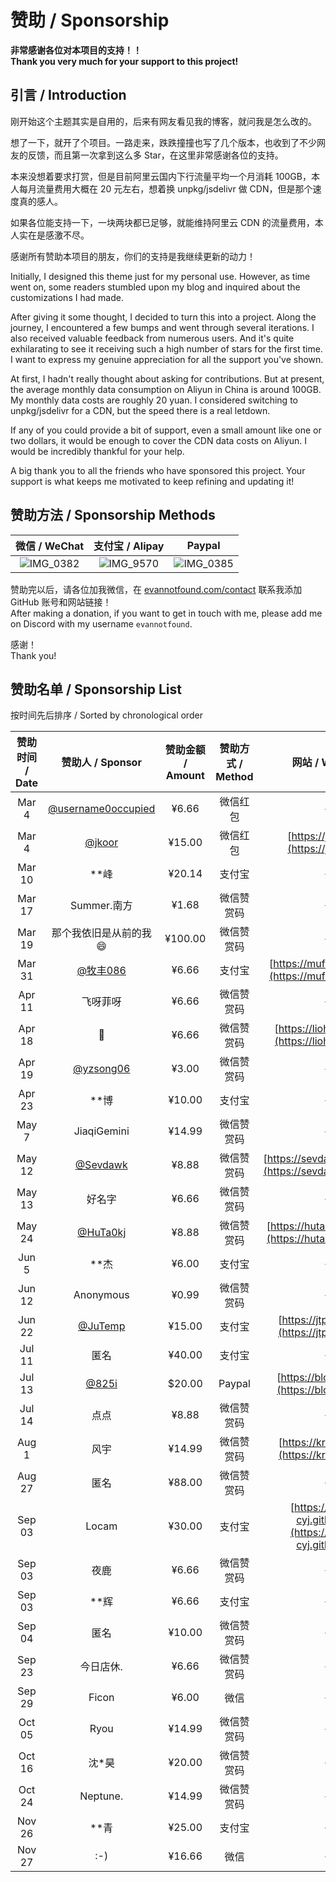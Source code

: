 # 赞助 / Sponsorship

**非常感谢各位对本项目的支持！！**  
**Thank you very much for your support to this project!**

## 引言 / Introduction

刚开始这个主题其实是自用的，后来有网友看见我的博客，就问我是怎么改的。

想了一下，就开了个项目。一路走来，跌跌撞撞也写了几个版本，也收到了不少网友的反馈，而且第一次拿到这么多 Star，在这里非常感谢各位的支持。

本来没想着要求打赏，但是目前阿里云国内下行流量平均一个月消耗 100GB，本人每月流量费用大概在 20 元左右，想着换 unpkg/jsdelivr 做 CDN，但是那个速度真的感人。

如果各位能支持一下，一块两块都已足够，就能维持阿里云 CDN 的流量费用，本人实在是感激不尽。

感谢所有赞助本项目的朋友，你们的支持是我继续更新的动力！

Initially, I designed this theme just for my personal use. However, as time went on, some readers stumbled upon my blog and inquired about the customizations I had made.

After giving it some thought, I decided to turn this into a project. Along the journey, I encountered a few bumps and went through several iterations. I also received valuable feedback from numerous users. And it's quite exhilarating to see it receiving such a high number of stars for the first time. I want to express my genuine appreciation for all the support you've shown.

At first, I hadn't really thought about asking for contributions. But at present, the average monthly data consumption on Aliyun in China is around 100GB. My monthly data costs are roughly 20 yuan. I considered switching to unpkg/jsdelivr for a CDN, but the speed there is a real letdown.

If any of you could provide a bit of support, even a small amount like one or two dollars, it would be enough to cover the CDN data costs on Aliyun. I would be incredibly thankful for your help.

A big thank you to all the friends who have sponsored this project. Your support is what keeps me motivated to keep refining and updating it!


## 赞助方法 / Sponsorship Methods

|                        微信 / WeChat                        |           支付宝 / Alipay          |           Paypal           |
|:--------------------------------------------------------:|:---------------------------------:|:-------------------------:|
| ![IMG_0382](https://user-images.githubusercontent.com/68590232/223455834-d2e5ab6e-9d75-4bbf-adfb-2c519d6b4582.JPG) | ![IMG_9570](https://user-images.githubusercontent.com/68590232/223463950-f7276ef8-0198-4070-8541-697ec25e5b9a.png) | ![IMG_0385](https://user-images.githubusercontent.com/68590232/223459896-593e105e-89f3-4631-8cab-cb7798a53bf1.jpg) |


赞助完以后，请各位加我微信，在 [evannotfound.com/contact](https://evannotfound.com/contact) 联系我添加 GitHub 账号和网站链接！  
After making a donation, if you want to get in touch with me, please add me on Discord with my username `evannotfound`.

感谢！  
Thank you!

## 赞助名单 / Sponsorship List

按时间先后排序 / Sorted by chronological order

| 赞助时间 / Date |                       赞助人 / Sponsor                        | 赞助金额 / Amount | 赞助方式 / Method |                      网站 / Website                      |
|:-----------:|:----------------------------------------------------------:|:-------------:|:----------------:|:------------------------------------------------------:|
|    Mar 4    | [@username0occupied](https://github.com/username0occupied) |     ¥6.66     | 微信红包 |                           -                            |
|    Mar 4    |             [@jkoor](https://github.com/jkoor)             |    ¥15.00     | 微信红包 |         [https://jkor.site](https://jkor.site)         |
|   Mar 10    |                            **峰                             |    ¥20.14     | 支付宝 |                           -                            |
|   Mar 17    |                         Summer.南方                          |     ¥1.68     | 微信赞赏码 |                           -                            |
|   Mar 19    |                        那个我依旧是从前的我😄                        |    ¥100.00    | 微信赞赏码 |                           -                            |
|   Mar 31    |           [@牧丰086](https://github.com/mufeng086)           |     ¥6.66     | 支付宝 |     [https://mufeng086.top](https://mufeng086.top)     |
|   Apr 11    |                            飞呀菲呀                            |     ¥6.66     | 微信赞赏码 |                           -                            |
|   Apr 18    |                             👺                             |     ¥6.66     | 微信赞赏码 |   [https://liohi.github.io](https://liohi.github.io)   |
|   Apr 19    |          [@yzsong06](https://github.com/yzsong06)          |     ¥3.00     | 微信赞赏码 |                           -                            |
|   Apr 23    |                            **博                             |    ¥10.00     | 支付宝 |                           -                            |
|    May 7    |                        JiaqiGemini                         |    ¥14.99     | 微信赞赏码 |                           -                            |
|   May 12    |           [@Sevdawk](https://github.com/Sevdawk)           |     ¥8.88     | 微信赞赏码 | [https://sevdawk.github.io](https://sevdawk.github.io) |
|   May 13    |                            好名字                             |     ¥6.66     | 微信赞赏码 |                           -                            |
|   May 24    |           [@HuTa0kj](https://github.com/HuTa0kj)           |     ¥8.88     | 微信赞赏码 | [https://huta0kj.github.io](https://huta0kj.github.io) |
|    Jun 5    |                            **杰                             |     ¥6.00     | 支付宝 |                           -                            |
|   Jun 12    |                         Anonymous                          |     ¥0.99     | 微信赞赏码 |                           -                            |
|   Jun 22    |            [@JuTemp](https://github.com/JuTemp)            |    ¥15.00     | 支付宝 |       [https://jtp0415.top](https://jtp0415.top)       |
|   Jul 11    |                             匿名                             |    ¥40.00     | 支付宝 |                           -                            |
|   Jul 13    |              [@825i](https://github.com/825i)              |    $20.00     | Paypal |     [https://blog.xtu.icu/](https://blog.xtu.icu/)     |
|   Jul 14    |                             点点                             |     ¥8.88     | 微信赞赏码 |                           -                            |
|    Aug 1    |                             风宇                             |    ¥14.99     | 微信赞赏码 |        [https://krazyu.com](https://krazyu.com)        |
|   Aug 27    |                             匿名                             |    ¥88.00     | 微信赞赏码 |                           -                            |
|   Sep 03    |                           Locam                            |    ¥30.00     |     支付宝 |                          [https://locam-cyj.github.io](https://locam-cyj.github.io)                          |
|   Sep 03    |                             夜鹿                             |     ¥6.66     |     微信赞赏码 |                          -                          |
|   Sep 03    |                            **辉                             |     ¥6.66     |     支付宝 |                          -                          |
|   Sep 04    |                             匿名                             |    ¥10.00     |    微信赞赏码 |                          -                         |
|   Sep 23    |                           今日店休.                            |     ¥6.66     |    微信赞赏码 |                          -                         |
|   Sep 29    |                           Ficon                            |     ¥6.00     |    微信 |                 -                       |
|   Oct 05    |                            Ryou                            |    ¥14.99     |    微信赞赏码 |                 -                       |
|   Oct 16    |                            沈*昊                             |    ¥20.00     |    微信赞赏码 |                 -                       |
|   Oct 24    |                          Neptune.                          |    ¥14.99     |   微信赞赏码 |                 -                       |
|   Nov 26    |                            **青                             |    ¥25.00     |   支付宝 |                 -                       |
|   Nov 27    |                            :-)                             |    ¥16.66     |   微信 |                 -                       |

